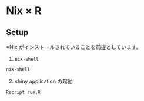 # Nix × R

## Setup

※Nix がインストールされていることを前提としています。

1. `nix-shell`

```sh
nix-shell
```

2. shiny application の起動

```sh
Rscript run.R
```
